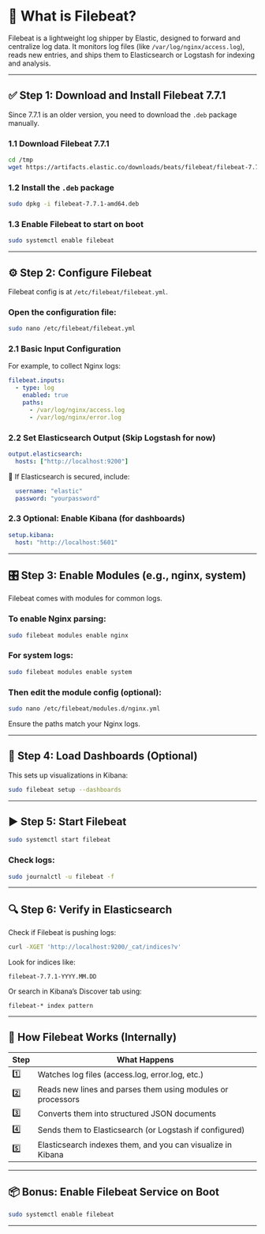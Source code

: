 # 🧠 What is Filebeat?
Filebeat is a lightweight log shipper by Elastic, designed to forward and centralize log data. It monitors log files (like `/var/log/nginx/access.log`), reads new entries, and ships them to Elasticsearch or Logstash for indexing and analysis.

---

## ✅ Step 1: Download and Install Filebeat 7.7.1
Since 7.7.1 is an older version, you need to download the `.deb` package manually.

### 1.1 Download Filebeat 7.7.1
```bash
cd /tmp
wget https://artifacts.elastic.co/downloads/beats/filebeat/filebeat-7.7.1-amd64.deb
```

### 1.2 Install the `.deb` package
```bash
sudo dpkg -i filebeat-7.7.1-amd64.deb
```

### 1.3 Enable Filebeat to start on boot
```bash
sudo systemctl enable filebeat
```

---

## ⚙️ Step 2: Configure Filebeat
Filebeat config is at `/etc/filebeat/filebeat.yml`.

### Open the configuration file:
```bash
sudo nano /etc/filebeat/filebeat.yml
```

### 2.1 Basic Input Configuration
For example, to collect Nginx logs:
```yaml
filebeat.inputs:
  - type: log
    enabled: true
    paths:
      - /var/log/nginx/access.log
      - /var/log/nginx/error.log
```

### 2.2 Set Elasticsearch Output (Skip Logstash for now)
```yaml
output.elasticsearch:
  hosts: ["http://localhost:9200"]
```

🔐 If Elasticsearch is secured, include:
```yaml
  username: "elastic"
  password: "yourpassword"
```

### 2.3 Optional: Enable Kibana (for dashboards)
```yaml
setup.kibana:
  host: "http://localhost:5601"
```

---

## 🎛️ Step 3: Enable Modules (e.g., nginx, system)
Filebeat comes with modules for common logs.

### To enable Nginx parsing:
```bash
sudo filebeat modules enable nginx
```

### For system logs:
```bash
sudo filebeat modules enable system
```

### Then edit the module config (optional):
```bash
sudo nano /etc/filebeat/modules.d/nginx.yml
```
Ensure the paths match your Nginx logs.

---

## 🚀 Step 4: Load Dashboards (Optional)
This sets up visualizations in Kibana:
```bash
sudo filebeat setup --dashboards
```

---

## ▶️ Step 5: Start Filebeat
```bash
sudo systemctl start filebeat
```

### Check logs:
```bash
sudo journalctl -u filebeat -f
```

---

## 🔍 Step 6: Verify in Elasticsearch
Check if Filebeat is pushing logs:
```bash
curl -XGET 'http://localhost:9200/_cat/indices?v'
```
Look for indices like:
```
filebeat-7.7.1-YYYY.MM.DD
```

Or search in Kibana’s Discover tab using:
```
filebeat-* index pattern
```

---

## 🔄 How Filebeat Works (Internally)
| Step | What Happens |
|------|---------------|
| 1️⃣ | Watches log files (access.log, error.log, etc.) |
| 2️⃣ | Reads new lines and parses them using modules or processors |
| 3️⃣ | Converts them into structured JSON documents |
| 4️⃣ | Sends them to Elasticsearch (or Logstash if configured) |
| 5️⃣ | Elasticsearch indexes them, and you can visualize in Kibana |

---

## 📦 Bonus: Enable Filebeat Service on Boot
```bash
sudo systemctl enable filebeat
```

---
